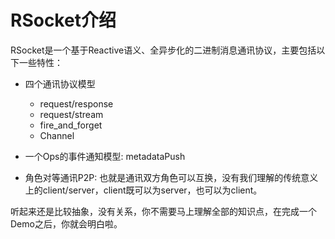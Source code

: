 RSocket介绍
=========
RSocket是一个基于Reactive语义、全异步化的二进制消息通讯协议，主要包括以下一些特性：

*  四个通讯协议模型

    * request/response
    * request/stream
    * fire_and_forget
    * Channel

* 一个Ops的事件通知模型: metadataPush
* 角色对等通讯P2P: 也就是通讯双方角色可以互换，没有我们理解的传统意义上的client/server，client既可以为server，也可以为client。

听起来还是比较抽象，没有关系，你不需要马上理解全部的知识点，在完成一个Demo之后，你就会明白啦。

